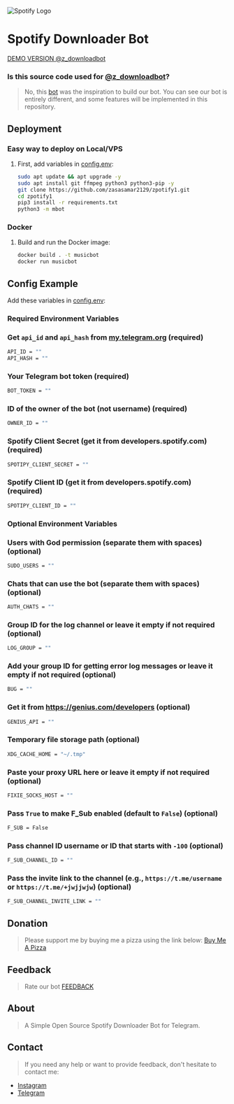 ![Spotify Logo](https://upload.wikimedia.org/wikipedia/commons/1/19/Spotify_logo_without_text.svg)

# Spotify Downloader Bot

[DEMO VERSION @z_downloadbot](https://t.me/z_downloadbot)


### Is this source code used for [@z_downloadbot](https://t.me/z_downloadbot)?
> No, this [bot](https://github.com/rozari0/NeedMusicRobot) was the inspiration to build our bot. You can see our bot is entirely different, and some features will be implemented in this repository.

## Deployment

### Easy way to deploy on Local/VPS
1. First, add variables in [config.env](https://github.com/zasasamar2129/zpotify1/blob/Latest/config.env):
   ```sh
   sudo apt update && apt upgrade -y 
   sudo apt install git ffmpeg python3 python3-pip -y
   git clone https://github.com/zasasamar2129/zpotify1.git 
   cd zpotify1
   pip3 install -r requirements.txt 
   python3 -m mbot 
   ```

### Docker
1. Build and run the Docker image:
   ```sh
   docker build . -t musicbot
   docker run musicbot  
   ```



## Config Example
Add these variables in [config.env](https://github.com/zasasamar2129/zpotify1/blob/Latest/config.env):

### Required Environment Variables

### Get `api_id` and `api_hash` from [my.telegram.org](https://my.telegram.org) (required)
```sh
API_ID = ""
API_HASH = ""
```

### Your Telegram bot token (required)
```sh
BOT_TOKEN = ""
```

### ID of the owner of the bot (not username) (required)
```sh
OWNER_ID = ""
```
### Spotify Client Secret (get it from developers.spotify.com) (required)
```sh
SPOTIPY_CLIENT_SECRET = ""
```

### Spotify Client ID (get it from developers.spotify.com) (required)
```sh
SPOTIPY_CLIENT_ID = ""
```

### Optional Environment Variables

### Users with God permission (separate them with spaces) (optional)
```sh
SUDO_USERS = ""
```

### Chats that can use the bot (separate them with spaces) (optional)
```sh
AUTH_CHATS = ""
```

### Group ID for the log channel or leave it empty if not required (optional)
```sh
LOG_GROUP = ""
```


### Add your group ID for getting error log messages or leave it empty if not required (optional)
```sh
BUG = ""
```

### Get it from https://genius.com/developers (optional)
```sh
GENIUS_API = ""
```

### Temporary file storage path (optional)
```sh
XDG_CACHE_HOME = "~/.tmp"
```

### Paste your proxy URL here or leave it empty if not required (optional)
```sh
FIXIE_SOCKS_HOST = ""
```

### Pass `True` to make F_Sub enabled (default to `False`) (optional)
```sh
F_SUB = False
```

### Pass channel ID username or ID that starts with `-100` (optional)
```sh
F_SUB_CHANNEL_ID = ""
```

### Pass the invite link to the channel (e.g., `https://t.me/username` or `https://t.me/+jwjjwjw`) (optional)
```sh
F_SUB_CHANNEL_INVITE_LINK = ""
```

## Donation
> Please support me by buying me a pizza using the link below:
[Buy Me A Pizza](https://www.buymeacoffee.com/zasasamar)

## Feedback
> Rate our bot [FEEDBACK](https://t.me/dailychannelsbot?start=z_downloadbot)

## About
> A Simple Open Source Spotify Downloader Bot for Telegram.

## Contact
> If you need any help or want to provide feedback, don't hesitate to contact me:

- [Instagram](https://instagram.com/zaco.game)
- [Telegram](https://t.me/Itachi2129)

